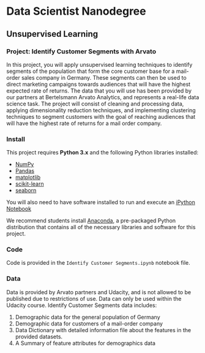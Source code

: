 # Data Scientist Nanodegree
## Unsupervised Learning
### Project: Identify Customer Segments with Arvato

In this project, you will apply unsupervised learning techniques to identify segments of the population that form the core customer base for a mail-order sales company in Germany. These segments can then be used to direct marketing campaigns towards audiences that will have the highest expected rate of returns. The data that you will use has been provided by our partners at Bertelsmann Arvato Analytics, and represents a real-life data science task. The project will consist of cleaning and processing data, applying dimensionality reduction techniques, and implementing clustering techniques to segment customers with the goal of reaching audiences that will have the highest rate of returns for a mail order company.

### Install

This project requires **Python 3.x** and the following Python libraries installed:

- [NumPy](http://www.numpy.org/)
- [Pandas](http://pandas.pydata.org)
- [matplotlib](http://matplotlib.org/)
- [scikit-learn](http://scikit-learn.org/stable/)
- [seaborn](https://seaborn.pydata.org/)

You will also need to have software installed to run and execute an [iPython Notebook](http://ipython.org/notebook.html)

We recommend students install [Anaconda](https://www.continuum.io/downloads), a pre-packaged Python distribution that contains all of the necessary libraries and software for this project.

### Code

Code is provided in the `Identify Customer Segments.ipynb` notebook file.

### Data

Data is provided by Arvato partners and Udacity, and is not allowed to be published due to restrictions of use. Data can only be used within the Udacity course. Identify Customer Segments data includes:

1) Demographic data for the general population of Germany
2) Demographic data for customers of a mail-order company
3) Data Dictionary with detailed information file about the features in the provided datasets.
4) A Summary of feature attributes for demographics data
